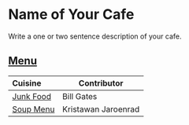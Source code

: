# Name of Your Cafe

Write a one or two sentence description of your cafe.

## [Menu](menu.md)

| Cuisine                               | Contributor        |
|:--------------------------------------|--------------------|
| [Junk Food](menu.md#junk-food)        | Bill Gates         |
| [Soup Menu](menu.md#soup-menu-section)| Kristawan Jaroenrad|
